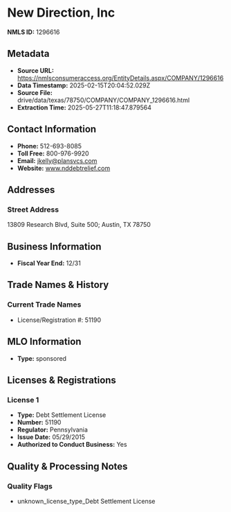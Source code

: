 # New Direction, Inc

**NMLS ID:** 1296616

## Metadata
- **Source URL:** https://nmlsconsumeraccess.org/EntityDetails.aspx/COMPANY/1296616
- **Data Timestamp:** 2025-02-15T20:04:52.029Z
- **Source File:** drive/data/texas/78750/COMPANY/COMPANY_1296616.html
- **Extraction Time:** 2025-05-27T11:18:47.879564

## Contact Information
- **Phone:** 512-693-8085
- **Toll Free:** 800-976-9920
- **Email:** jkelly@plansvcs.com
- **Website:** www.nddebtrelief.com

## Addresses
### Street Address
13809 Research Blvd, Suite 500; Austin, TX 78750

## Business Information
- **Fiscal Year End:** 12/31

## Trade Names & History
### Current Trade Names
- License/Registration #: 51190

## MLO Information
- **Type:** sponsored

## Licenses & Registrations

### License 1
- **Type:** Debt Settlement License
- **Number:** 51190
- **Regulator:** Pennsylvania
- **Issue Date:** 05/29/2015
- **Authorized to Conduct Business:** Yes

## Quality & Processing Notes
### Quality Flags
- unknown_license_type_Debt Settlement License
